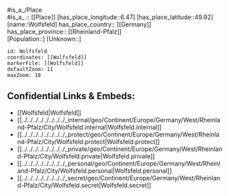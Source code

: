 ﻿---
location: [49.92,6.47] 
mapzoom: [7,12] 
mapmarker: city 
type: City
tags:
- geo/City


SpocWebEntityId: 35687
isDeleted: false
confidential: public

---
#is_a_/Place  
#is_a_ :: [[Place]] 
[has_place_longitude::6.47] 
[has_place_latitude::49.92] 
[name::Wolfsfeld] 
has_place_country:: [[Germany]]  
has_place_province:: [[Rheinland-Pfalz]]  
[Population::] 
[Unknown::] 


```leaflet
id: Wolfsfeld
coordinates: [[Wolfsfeld]] 
markerFile: [[Wolfsfeld]] 
defaultZoom: 11 
maxZoom: 18
```


## Confidential Links & Embeds: 
- [[Wolfsfeld|Wolfsfeld]]  
- [[../../../../../../../../_internal/geo/Continent/Europe/Germany/West/Rheinland-Pfalz/City/Wolfsfeld.internal|Wolfsfeld.internal]] 
- [[../../../../../../../../_protect/geo/Continent/Europe/Germany/West/Rheinland-Pfalz/City/Wolfsfeld.protect|Wolfsfeld.protect]] 
- [[../../../../../../../../_private/geo/Continent/Europe/Germany/West/Rheinland-Pfalz/City/Wolfsfeld.private|Wolfsfeld.private]] 
- [[../../../../../../../../_personal/geo/Continent/Europe/Germany/West/Rheinland-Pfalz/City/Wolfsfeld.personal|Wolfsfeld.personal]] 
- [[../../../../../../../../_secret/geo/Continent/Europe/Germany/West/Rheinland-Pfalz/City/Wolfsfeld.secret|Wolfsfeld.secret]] 
